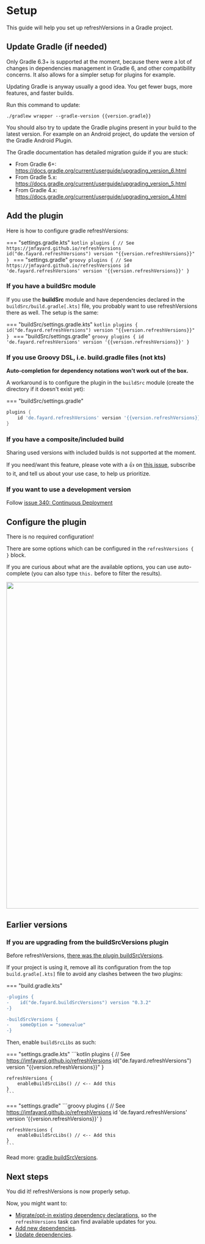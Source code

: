 # Setup

This guide will help you set up refreshVersions in a Gradle project.

## Update Gradle (if needed)

Only Gradle 6.3+ is supported at the moment, because there were a lot of changes in dependencies management in Gradle 6, and other compatibility concerns. It also allows for a simpler setup for plugins for example.

Updating Gradle is anyway usually a good idea. You get fewer bugs, more
features, and faster builds.

Run this command to update:

```shell
./gradlew wrapper --gradle-version {{version.gradle}}
```

You should also try to update the Gradle plugins present in your build to the latest version. For example on an Android project, do update the version of the Gradle Android Plugin.

The Gradle documentation has detailed migration guide if you are stuck:

- From Gradle 6+: https://docs.gradle.org/current/userguide/upgrading_version_6.html
- From Gradle 5.x: https://docs.gradle.org/current/userguide/upgrading_version_5.html
- From Gradle 4.x: https://docs.gradle.org/current/userguide/upgrading_version_4.html



## Add the plugin

Here is how to configure gradle refreshVersions:

=== "settings.gradle.kts"
    ```kotlin
    plugins {
        // See https://jmfayard.github.io/refreshVersions
        id("de.fayard.refreshVersions") version "{{version.refreshVersions}}"
    }
    ```
=== "settings.gradle"
    ```groovy
    plugins {
        // See https://jmfayard.github.io/refreshVersions
        id 'de.fayard.refreshVersions' version '{{version.refreshVersions}}'
    }
    ```


### If you have a buildSrc module

If you use the **buildSrc** module and have dependencies declared in the `buildSrc/build.gradle[.kts]` file, you probably want to use refreshVersions there as well. The setup is the same:

=== "buildSrc/settings.gradle.kts"
    ```kotlin
    plugins {
        id("de.fayard.refreshVersions") version "{{version.refreshVersions}}"
    }
    ```
=== "buildSrc/settings.gradle"
    ```groovy
    plugins {
        id 'de.fayard.refreshVersions' version '{{version.refreshVersions}}'
    }
    ```

### If you use Groovy DSL, i.e. build.gradle files (not kts)

**Auto-completion for dependency notations won't work out of the box.**

A workaround is to configure the plugin in the `buildSrc` module (create the directory if it doesn't exist yet):

=== "buildSrc/settings.gradle"
```groovy
plugins {
    id 'de.fayard.refreshVersions' version '{{version.refreshVersions}}'
}
```


### If you have a composite/included build

Sharing used versions with included builds is not supported at the moment.

If you need/want this feature, please vote with a 👍 on [this issue]({{link.issues}}/205), subscribe to it, and tell us about your use case, to help us prioritize.

### If you want to use a development version

Follow [issue 340: Continuous Deployment]({{link.issues}}/340)

## Configure the plugin

There is no required configuration!

There are some options which can be configured in the `refreshVersions { }` block.

If you are curious about what are the available options, you can use auto-complete (you can also type `this.` before to filter the results).

<img width="854" src="https://user-images.githubusercontent.com/459464/117489731-41322200-af6e-11eb-8e5d-f3ba0e7b6070.png">


## Earlier versions

<!--
### refreshVersions 0.9.x and earlier

There is an
Here is how refreshVersions was configured in 0.9.x and earlier versions

=== "settings.gradle.kts"
    ```kotlin
    import de.fayard.refreshVersions.bootstrapRefreshVersions

    buildscript {
        repositories { gradlePluginPortal() }
        dependencies.classpath("de.fayard.refreshVersions:refreshVersions:0.9.7")
    }

    bootstrapRefreshVersions()
    ```
=== "settings.gradle"
    ```groovy
    import de.fayard.refreshVersions.RefreshVersionsSetup

    buildscript {
        repositories { gradlePluginPortal() }
        dependencies.classpath("de.fayard.refreshVersions:refreshVersions:0.9.7")
    }

    RefreshVersionsSetup.bootstrap(settings)
    ```
-->

### If you are upgrading from the buildSrcVersions plugin

Before refreshVersions, [there was the plugin buildSrcVersions](https://dev.to/jmfayard/better-dependency-management-in-android-studio-3-5-with-gradle-buildsrcversions-34e9).

If your project is using it, remove all its configuration from the top `build.gradle[.kts]` file to avoid any clashes between the two plugins:

=== "build.gradle.kts"
```diff
-plugins {
-    id("de.fayard.buildSrcVersions") version "0.3.2"
-}

-buildSrcVersions {
-    someOption = "somevalue"
-}
```

Then, enable `buildSrcLibs` as such:

=== "settings.gradle.kts"
    ```kotlin
    plugins {
        // See https://jmfayard.github.io/refreshVersions
        id("de.fayard.refreshVersions") version "{{version.refreshVersions}}"
    }

    refreshVersions {
        enableBuildSrcLibs() // <-- Add this
    }
    ```
=== "settings.gradle"
    ```groovy
    plugins {
        // See https://jmfayard.github.io/refreshVersions
        id 'de.fayard.refreshVersions' version '{{version.refreshVersions}}'
    }

    refreshVersions {
        enableBuildSrcLibs() // <-- Add this
    }
    ```


Read more: [gradle buildSrcVersions](gradle-buildsrcversions.md).


## Next steps

You did it! refreshVersions is now properly setup.

Now, you might want to:

- [Migrate/opt-in existing dependency declarations](migration.md), so the `refreshVersions` task can find available updates for you.
- [Add new dependencies](add-dependencies.md).
- [Update dependencies](update-dependencies.md).
